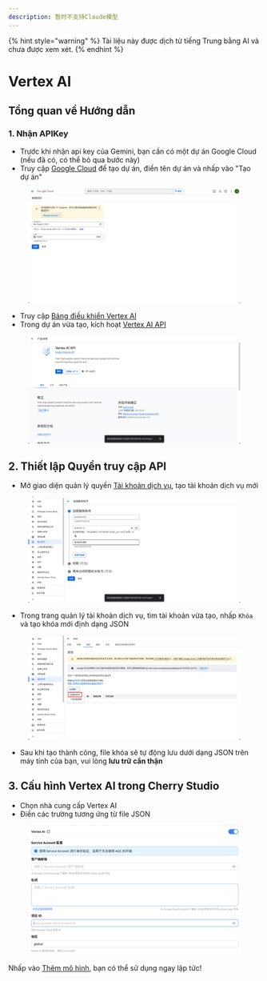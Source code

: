 ```yaml
---
description: 暂时不支持Claude模型
---
```


{% hint style="warning" %}
Tài liệu này được dịch từ tiếng Trung bằng AI và chưa được xem xét.
{% endhint %}

# Vertex AI

## Tổng quan về Hướng dẫn

### 1. Nhận APIKey

*   Trước khi nhận api key của Gemini, bạn cần có một dự án Google Cloud (nếu đã có, có thể bỏ qua bước này)
*   Truy cập [Google Cloud](https://console.cloud.google.com/projectcreate) để tạo dự án, điền tên dự án và nhấp vào "Tạo dự án"

<figure><img src="../../.gitbook/assets/image (1).png" alt=""><figcaption></figcaption></figure>

*   Truy cập [Bảng điều khiển Vertex AI](https://console.cloud.google.com/vertex-ai)
*   Trong dự án vừa tạo, kích hoạt [Vertex AI API](https://console.cloud.google.com/apis/library/aiplatform.googleapis.com?inv=1\&invt=Ab0iBA)

<figure><img src="../../.gitbook/assets/image (78).png" alt=""><figcaption></figcaption></figure>

## 2. Thiết lập Quyền truy cập API

*   Mở giao diện quản lý quyền [Tài khoản dịch vụ](https://console.cloud.google.com/iam-admin/serviceaccounts), tạo tài khoản dịch vụ mới

<figure><img src="../../.gitbook/assets/image (79).png" alt=""><figcaption></figcaption></figure>

*   Trong trang quản lý tài khoản dịch vụ, tìm tài khoản vừa tạo, nhấp `Khóa` và tạo khóa mới định dạng JSON

<figure><img src="../../.gitbook/assets/image (80).png" alt=""><figcaption></figcaption></figure>

*   Sau khi tạo thành công, file khóa sẽ tự động lưu dưới dạng JSON trên máy tính của bạn, vui lòng **lưu trữ cẩn thận**

## 3. Cấu hình Vertex AI trong Cherry Studio

*   Chọn nhà cung cấp Vertex AI
*   Điền các trường tương ứng từ file JSON

<figure><img src="../../.gitbook/assets/image (81).png" alt=""><figcaption></figcaption></figure>

Nhấp vào [Thêm mô hình](https://console.cloud.google.com/vertex-ai/model-garden), bạn có thể sử dụng ngay lập tức!